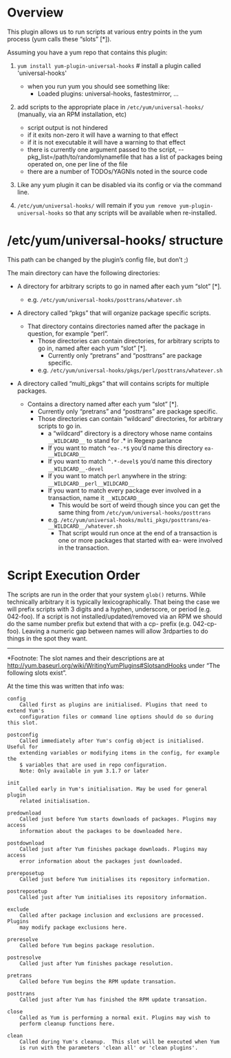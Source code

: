 # Overview

This plugin allows us to run scripts at various entry points in the yum process (yum calls these “slots” [*]).

Assuming you have a yum repo that contains this plugin:

1.  `yum install yum-plugin-universal-hooks` # install a plugin called 'universal-hooks'
    *   when you run yum you should see something like: 
        *   Loaded plugins: universal-hooks, fastestmirror, …

2.  add scripts to the appropriate place in `/etc/yum/universal-hooks/` (manually, via an RPM installation, etc)
    *   script output is not hindered
    *   if it exits non-zero it will have a warning to that effect
    *   if it is not executable it will have a warning to that effect
    *   there is currently one argument passed to the script, --pkg_list=/path/to/randomlynamefile that has a list of packages being operated on, one per line of the file
    *   there are a number of TODOs/YAGNIs noted in the source code
3.  Like any yum plugin it can be disabled via its config or via the command line.
4.  `/etc/yum/universal-hooks/` will remain if you `yum remove yum-plugin-universal-hooks` so that any scripts will be available when re-installed.

# /etc/yum/universal-hooks/ structure

This path can be changed by the plugin’s config file, but don’t  ;)

The main directory can have the following directories:

*   A directory for arbitrary scripts to go in named after each yum “slot” [*].
    *   e.g. `/etc/yum/universal-hooks/posttrans/whatever.sh`
*   A directory called “pkgs” that will organize package specific scripts.
    *   That directory contains directories named after the package in question, for example “perl”.
        *   Those directories can contain directories, for arbitrary scripts to go in, named after each yum “slot” [*].
            *   Currently only “pretrans” and “posttrans” are package specific.
        *   e.g. `/etc/yum/universal-hooks/pkgs/perl/posttrans/whatever.sh`
            
*   A directory called “multi_pkgs” that will contains scripts for multiple packages.
    *   Contains a directory named after each yum “slot” [*].
        *   Currently only “pretrans” and “posttrans” are package specific.
        *   Those directories can contain “wildcard” directories, for arbitrary scripts to go in.
            *   a “wildcard” directory is a directory whose name contains `__WILDCARD__` to stand for .* in Regexp parlance
            *   If you want to match `^ea-.*$` you’d name this directory `ea-__WILDCARD__`
            *   If you want to match `^.*-devel$` you’d name this directory `__WILDCARD__-devel`
            *   If you want to match `perl` anywhere in the string: `__WILDCARD__perl__WILDCARD__`
            *   If you want to match every package ever involved in a transaction, name it `__WILDCARD__`
                *   This would be sort of weird though since you can get the same thing from `/etc/yum/universal-hooks/posttrans`
            *   e.g. `/etc/yum/universal-hooks/multi_pkgs/posttrans/ea-__WILDCARD__/whatever.sh`
                *   That script would run once at the end of a transaction is one or more packages that started with ea- were involved in the transaction.

# Script Execution Order

The scripts are run in the order that your system `glob()` returns. While technically arbitrary it is typically lexicographically. That being the case we will prefix scripts with 3 digits and a hyphen, underscore, or period (e.g. 042-foo). If a script is not installed/updated/removed via an RPM we should do the same number prefix but extend that with a cp- prefix (e.g. 042-cp-foo). Leaving a numeric gap between names will allow 3rdparties to do things in the spot they want.


* * *


*Footnote: The slot names and their descriptions are at http://yum.baseurl.org/wiki/WritingYumPlugins#SlotsandHooks under “The following slots exist”.

At the time this was written that info was:

```
config
    Called first as plugins are initialised. Plugins that need to extend Yum's
    configuration files or command line options should do so during this slot.

postconfig
    Called immediately after Yum's config object is initialised. Useful for 
    extending variables or modifying items in the config, for example the 
    $ variables that are used in repo configuration. 
    Note: Only available in yum 3.1.7 or later

init
    Called early in Yum's initialisation. May be used for general plugin
    related initialisation.

predownload
    Called just before Yum starts downloads of packages. Plugins may access
    information about the packages to be downloaded here.

postdownload
    Called just after Yum finishes package downloads. Plugins may access
    error information about the packages just downloaded.

prereposetup
    Called just before Yum initialises its repository information.

postreposetup
    Called just after Yum initialises its repository information.

exclude
    Called after package inclusion and exclusions are processed. Plugins
    may modify package exclusions here.

preresolve
    Called before Yum begins package resolution.

postresolve
    Called just after Yum finishes package resolution.

pretrans
    Called before Yum begins the RPM update transation.

posttrans
    Called just after Yum has finished the RPM update transation.

close
    Called as Yum is performing a normal exit. Plugins may wish to
    perform cleanup functions here.

clean
    Called during Yum's cleanup.  This slot will be executed when Yum 
    is run with the parameters 'clean all' or 'clean plugins'.
```
